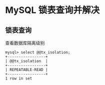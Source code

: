 # MySQL 锁表查询并解决
## 锁表查询
查看数据库隔离级别
```
mysql> select @@tx_isolation;
+-----------------+
| @@tx_isolation  |
+-----------------+
| REPEATABLE-READ |
+-----------------+
1 row in set
```
